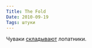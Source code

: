 ```yaml
---
Title: The Fold
Date: 2010-09-19
Tags: штуки
---
```


Чуваки [складывают](http://blog.leffot.com/2010/08/14/the-fold/) лопатники.
